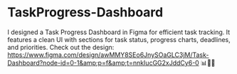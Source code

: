 # TaskProgress-Dashboard
I designed a Task Progress Dashboard in Figma for efficient task tracking. It features a clean UI with sections for task status, progress charts, deadlines, and priorities. Check out the design: https://www.figma.com/design/awMMY8SEo6JnySOaGLC3jM/Task-Dashboard?node-id=0-1&amp;p=f&amp;t=nnkIucGG2xJddCy6-0 📊📅📝
